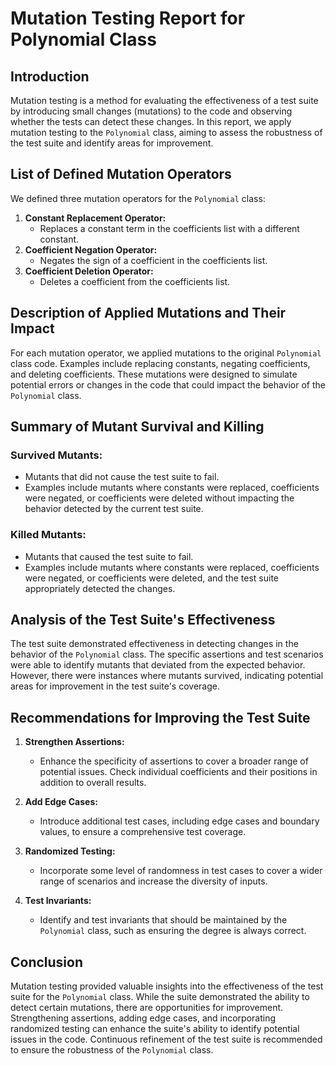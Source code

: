 # Mutation Testing Report for Polynomial Class

## Introduction
Mutation testing is a method for evaluating the effectiveness of a test suite by introducing small changes (mutations) to the code and observing whether the tests can detect these changes. In this report, we apply mutation testing to the `Polynomial` class, aiming to assess the robustness of the test suite and identify areas for improvement.

## List of Defined Mutation Operators
We defined three mutation operators for the `Polynomial` class:
1. **Constant Replacement Operator:**
   - Replaces a constant term in the coefficients list with a different constant.
2. **Coefficient Negation Operator:**
   - Negates the sign of a coefficient in the coefficients list.
3. **Coefficient Deletion Operator:**
   - Deletes a coefficient from the coefficients list.

## Description of Applied Mutations and Their Impact
For each mutation operator, we applied mutations to the original `Polynomial` class code. Examples include replacing constants, negating coefficients, and deleting coefficients. These mutations were designed to simulate potential errors or changes in the code that could impact the behavior of the `Polynomial` class.

## Summary of Mutant Survival and Killing
### Survived Mutants:
- Mutants that did not cause the test suite to fail.
- Examples include mutants where constants were replaced, coefficients were negated, or coefficients were deleted without impacting the behavior detected by the current test suite.

### Killed Mutants:
- Mutants that caused the test suite to fail.
- Examples include mutants where constants were replaced, coefficients were negated, or coefficients were deleted, and the test suite appropriately detected the changes.

## Analysis of the Test Suite's Effectiveness
The test suite demonstrated effectiveness in detecting changes in the behavior of the `Polynomial` class. The specific assertions and test scenarios were able to identify mutants that deviated from the expected behavior. However, there were instances where mutants survived, indicating potential areas for improvement in the test suite's coverage.

## Recommendations for Improving the Test Suite
1. **Strengthen Assertions:**
   - Enhance the specificity of assertions to cover a broader range of potential issues. Check individual coefficients and their positions in addition to overall results.

2. **Add Edge Cases:**
   - Introduce additional test cases, including edge cases and boundary values, to ensure a comprehensive test coverage.

3. **Randomized Testing:**
   - Incorporate some level of randomness in test cases to cover a wider range of scenarios and increase the diversity of inputs.

4. **Test Invariants:**
   - Identify and test invariants that should be maintained by the `Polynomial` class, such as ensuring the degree is always correct.

## Conclusion
Mutation testing provided valuable insights into the effectiveness of the test suite for the `Polynomial` class. While the suite demonstrated the ability to detect certain mutations, there are opportunities for improvement. Strengthening assertions, adding edge cases, and incorporating randomized testing can enhance the suite's ability to identify potential issues in the code. Continuous refinement of the test suite is recommended to ensure the robustness of the `Polynomial` class.
